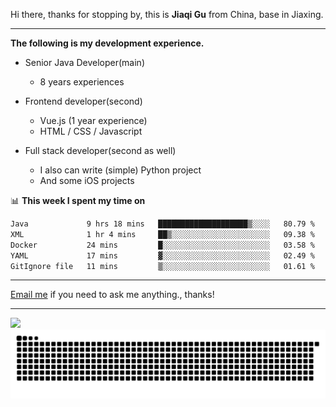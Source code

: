 Hi there, thanks for stopping by, this is **Jiaqi Gu** from China, base in Jiaxing.

---

**The following is my development experience.**

- Senior Java Developer(main)
  - 8 years experiences

- Frontend developer(second)
  - Vue.js (1 year experience)
  - HTML / CSS / Javascript
  
- Full stack developer(second as well)
  - I also can write (simple) Python project
  - And some iOS projects

📊 **This week I spent my time on**
<!--START_SECTION:waka-->

```txt
Java             9 hrs 18 mins   ████████████████████▒░░░░   80.79 %
XML              1 hr 4 mins     ██▒░░░░░░░░░░░░░░░░░░░░░░   09.38 %
Docker           24 mins         █░░░░░░░░░░░░░░░░░░░░░░░░   03.58 %
YAML             17 mins         ▓░░░░░░░░░░░░░░░░░░░░░░░░   02.49 %
GitIgnore file   11 mins         ▒░░░░░░░░░░░░░░░░░░░░░░░░   01.61 %
```

<!--END_SECTION:waka-->

---

[Email me](mailto:htk2klwgr@mozmail.com?subject=Hiring_from_GitHub) if you need to ask me anything., thanks!

---

![]( https://visitor-badge.glitch.me/badge?page_id=githubgujiaqi)
![]( https://github.com/droid-Q/droid-Q/raw/output/github-contribution-grid-snake.svg#gh-dark-mode-only)
